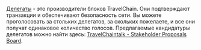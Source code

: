 [Делегаты](introduction/witness) - это производители блоков TravelChain. Они подтверждают транзакции и обеспечивают безопасность сети. Вы можете проголосовать за стольких делегатов, за скольких пожелаете, и все они получат одинаковое количество голосов. Предлагаемые кандидатуры делегатов можно найти здесь: [TravelChaintalk - Stakeholder Proposals Board](https://bitsharestalk.org/index.php/board,75.0.html).
